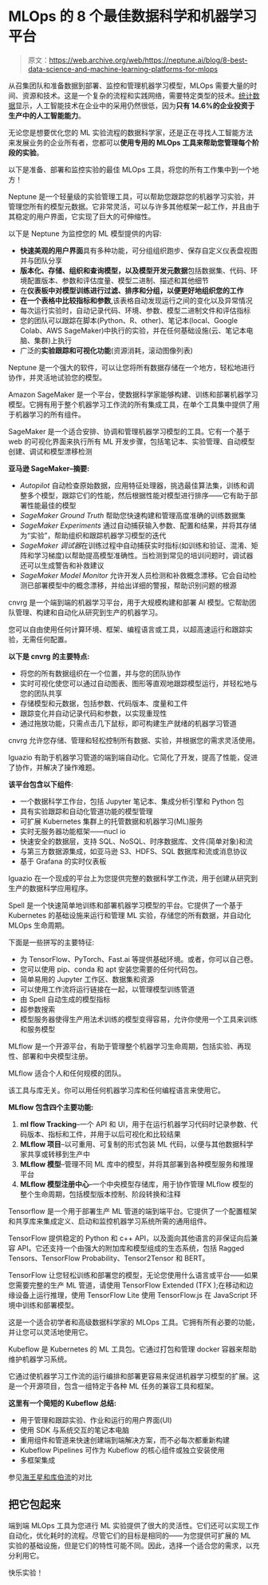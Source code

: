 # MLOps 的 8 个最佳数据科学和机器学习平台

> 原文：<https://web.archive.org/web/https://neptune.ai/blog/8-best-data-science-and-machine-learning-platforms-for-mlops>

从召集团队和准备数据到部署、监控和管理机器学习模型，MLOps 需要大量的时间、资源和技术。这是一个复杂的流程和实践网络，需要特定类型的技术。[统计数据](https://web.archive.org/web/20221206005726/https://www.forbes.com/sites/gilpress/2020/01/13/ai-stats-news-only-146-of-firms-have-deployed-ai-capabilities-in-production/?sh=368d21022650)显示，人工智能技术在企业中的采用仍然很低，因为**只有 14.6%的企业投资于生产中的人工智能能力**。

无论您是想要优化您的 ML 实验流程的数据科学家，还是正在寻找人工智能方法来发展业务的企业所有者，您都可以**使用专用的 MLOps 工具来帮助您管理每个阶段的实验**。

以下是准备、部署和监控实验的最佳 MLOps 工具，将您的所有工作集中到一个地方！

Neptune 是一个轻量级的实验管理工具，可以帮助您跟踪您的机器学习实验，并管理您所有的模型元数据。它非常灵活，可以与许多其他框架一起工作，并且由于其稳定的用户界面，它实现了巨大的可伸缩性。

以下是 Neptune 为监控您的 ML 模型提供的内容:

*   **快速美观的用户界面**具有多种功能，可分组组织跑步、保存自定义仪表盘视图并与团队分享
*   **版本化、存储、组织和查询模型，以及模型开发元数据**包括数据集、代码、环境配置版本、参数和评估度量、模型二进制、描述和其他细节
*   在**仪表板中对模型训练进行过滤、排序和分组，以便更好地组织您的工作**
*   **在一个表格中比较指标和参数**,该表格自动发现运行之间的变化以及异常情况
*   每次运行实验时，自动记录代码、环境、参数、模型二进制文件和评估指标
*   您的团队可以跟踪在脚本(Python、R、other)、笔记本(local、Google Colab、AWS SageMaker)中执行的实验，并在任何基础设施(云、笔记本电脑、集群)上执行
*   广泛的**实验跟踪和可视化功能**(资源消耗，滚动图像列表)

Neptune 是一个强大的软件，可以让您将所有数据存储在一个地方，轻松地进行协作，并灵活地试验您的模型。

Amazon SageMaker 是一个平台，使数据科学家能够构建、训练和部署机器学习模型。它拥有用于整个机器学习工作流的所有集成工具，在单个工具集中提供了用于机器学习的所有组件。

SageMaker 是一个适合安排、协调和管理机器学习模型的工具。它有一个基于 web 的可视化界面来执行所有 ML 开发步骤，包括笔记本、实验管理、自动模型创建、调试和模型漂移检测

**亚马逊 SageMaker–摘要:**

*   *Autopilot* 自动检查原始数据，应用特征处理器，挑选最佳算法集，训练和调整多个模型，跟踪它们的性能，然后根据性能对模型进行排序——它有助于部署性能最佳的模型
*   *SageMaker Ground Truth* 帮助您快速构建和管理高度准确的训练数据集
*   *SageMaker Experiments* 通过自动捕获输入参数、配置和结果，并将其存储为“实验”，帮助组织和跟踪机器学习模型的迭代
*   *SageMaker 调试器*在训练过程中自动捕获实时指标(如训练和验证、混淆、矩阵和学习梯度)以帮助提高模型准确性。当检测到常见的培训问题时，调试器还可以生成警告和补救建议
*   *SageMaker Model Monitor* 允许开发人员检测和补救概念漂移。它会自动检测已部署模型中的概念漂移，并给出详细的警报，帮助识别问题的根源

cnvrg 是一个端到端的机器学习平台，用于大规模构建和部署 AI 模型。它帮助团队管理、构建和自动化从研究到生产的机器学习。

您可以自由使用任何计算环境、框架、编程语言或工具，以超高速运行和跟踪实验，无需任何配置。

**以下是 cnvrg 的主要特点:**

*   将您的所有数据组织在一个位置，并与您的团队协作
*   实时可视化使您可以通过自动图表、图形等直观地跟踪模型运行，并轻松地与您的团队共享
*   存储模型和元数据，包括参数、代码版本、度量和工件
*   跟踪变化并自动记录代码和参数，以实现重现性
*   通过拖放功能，只需点击几下鼠标，即可构建生产就绪的机器学习管道

cnvrg 允许您存储、管理和轻松控制所有数据、实验，并根据您的需求灵活使用。

Iguazio 有助于机器学习管道的端到端自动化。它简化了开发，提高了性能，促进了协作，并解决了操作难题。

**该平台包含以下组件**:

*   一个数据科学工作台，包括 Jupyter 笔记本、集成分析引擎和 Python 包
*   具有实验跟踪和自动化管道功能的模型管理
*   可扩展 Kubernetes 集群上的托管数据和机器学习(ML)服务
*   实时无服务器功能框架——nucl io
*   快速安全的数据层，支持 SQL、NoSQL、时序数据库、文件(简单对象)和流
*   与第三方数据源集成，如亚马逊 S3、HDFS、SQL 数据库和流或消息协议
*   基于 Grafana 的实时仪表板

Iguazio 在一个现成的平台上为您提供完整的数据科学工作流，用于创建从研究到生产的数据科学应用程序。

Spell 是一个快速简单地训练和部署机器学习模型的平台。它提供了一个基于 Kubernetes 的基础设施来运行和管理 ML 实验，存储您的所有数据，并自动化 MLOps 生命周期。

下面是一些拼写的主要特征:

*   为 TensorFlow、PyTorch、Fast.ai 等提供基础环境。或者，你可以自己卷。
*   您可以使用 pip、conda 和 apt 安装您需要的任何代码包。
*   简单易用的 Jupyter 工作区、数据集和资源
*   可以使用工作流将运行链接在一起，以管理模型训练管道
*   由 Spell 自动生成的模型指标
*   超参数搜索
*   模型服务器使得生产用法术训练的模型变得容易，允许你使用一个工具来训练和服务模型

MLflow 是一个开源平台，有助于管理整个机器学习生命周期，包括实验、再现性、部署和中央模型注册。

MLflow 适合个人和任何规模的团队。

该工具与库无关。你可以用任何机器学习库和任何编程语言来使用它。

**MLflow 包含四个主要功能:**

1.  **ml flow Tracking**–一个 API 和 UI，用于在运行机器学习代码时记录参数、代码版本、指标和工件，并用于以后可视化和比较结果
2.  **MLflow 项目**–以可重用、可复制的形式包装 ML 代码，以便与其他数据科学家共享或转移到生产中
3.  **MLflow 模型**–管理不同 ML 库中的模型，并将其部署到各种模型服务和推理平台
4.  **MLflow 模型注册中心**–一个中央模型存储库，用于协作管理 MLflow 模型的整个生命周期，包括模型版本控制、阶段转换和注释

Tensorflow 是一个用于部署生产 ML 管道的端到端平台。它提供了一个配置框架和共享库来集成定义、启动和监控机器学习系统所需的通用组件。

TensorFlow 提供稳定的 Python 和 c++ API，以及面向其他语言的非保证向后兼容 API。它还支持一个由强大的附加库和模型组成的生态系统，包括 Ragged Tensors、TensorFlow Probability、Tensor2Tensor 和 BERT。

TensorFlow 让您轻松训练和部署您的模型，无论您使用什么语言或平台——如果您需要完整的生产 ML 管道，请使用 TensorFlow Extended (TFX );在移动和边缘设备上运行推理，使用 TensorFlow Lite 使用 TensorFlow.js 在 JavaScript 环境中训练和部署模型。

这是一个适合初学者和高级数据科学家的 MLOps 工具。它拥有所有必要的功能，并让您可以灵活地使用它。

Kubeflow 是 Kubernetes 的 ML 工具包。它通过打包和管理 docker 容器来帮助维护机器学习系统。

它通过使机器学习工作流的运行编排和部署更容易来促进机器学习模型的扩展。这是一个开源项目，包含一组特定于各种 ML 任务的兼容工具和框架。

**这里有一个简短的 Kubeflow 总结:**

*   用于管理和跟踪实验、作业和运行的用户界面(UI)
*   使用 SDK 与系统交互的笔记本电脑
*   重用组件和管道来快速创建端到端解决方案，而不必每次都重新构建
*   Kubeflow Pipelines 可作为 Kubeflow 的核心组件或独立安装使用
*   多框架集成

参见[海王星和库伯流](/web/20221206005726/https://neptune.ai/vs/kubeflow)的对比

## 把它包起来

端到端 MLOps 工具为您进行 ML 实验提供了很大的灵活性。它们还可以实现工作自动化，优化耗时的流程。尽管它们的目标是相同的——为您提供可扩展的 ML 实验的基础设施，但是它们的特性可能不同。因此，选择一个适合您的需求，以充分利用它。

快乐实验！